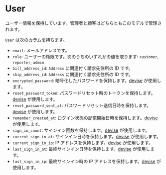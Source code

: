 # User

ユーザー情報を保持しています。管理者と顧客はどちらともこのモデルで管理されます。

`User` は次のカラムを持ちます。

- `email`: メールアドレスです。
- `role`: ユーザーの権限です。次のうちのいずれかの値を取ります: `customer`, `reporter`, `admin`
- `bill_address_id`: `Address` に関連付く請求先住所の ID です。
- `ship_address_id`: `Address` に関連付く請求先住所の ID です。
- `encrypted_password`: 暗号化したパスワードを保持します。[devise] が使用します。
- `reset_password_token`: パスワードリセット時のトークンを保持します。[devise] が使用します。
- `reset_password_sent_at`: パスワードリセット送信日時を保持します。[devise] が使用します。
- `remember_created_at`: ログイン状態の記憶開始日時を保持します。[devise] が使用します。
- `sign_in_count`: サインイン回数を保持します。[devise] が使用します。
- `current_sign_in_at`: サインイン日時を保持します。[devise] が使用します。
- `current_sign_in_ip`: IP アドレスを保持します。[devise] が使用します。
- `last_sign_in_at`: 最終サインイン日時を保持します。[devise] が使用します。
- `last_sign_in_ip`: 最終サインイン時の IP アドレスを保持します。[devise] が使用します。

[devise]: https://github.com/plataformatec/devise
